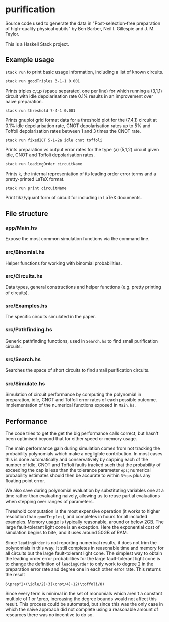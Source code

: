 # purification

Source code used to generate the data in "Post-selection-free preparation of high-quality physical qubits" by Ben Barber, Neil I. Gillespie and J. M. Taylor.

This is a Haskell Stack project.

## Example usage

`stack run` to print basic usage information, including a list of known circuits.

    stack run goodTriples 3-1-1 0.001

Prints triples c,t,p (space separated, one per line) for which running a (3,1,1) circuit with idle depolarisation rate 0.1% results in an improvement over naive preparation.

    stack run threshold 7-4-1 0.001

Prints gnuplot grid format data for a threshold plot for the (7,4,1) circuit at 0.1% idle depolarisation rate, CNOT depolarisation rates up to 5% and Toffoli depolarisation rates between 1 and 3 times the CNOT rate.

    stack run fixedICT 5-1-2a idle cnot toffoli

Prints preparation vs output error rates for the type (a) (5,1,2) circuit given idle, CNOT and Toffoli depolarisation rates.

    stack run leadingOrder circuitName

Prints k, the internal representation of its leading order error terms and a pretty-printed LaTeX format.

    stack run print circuitName

Print tikz/yquant form of circuit for including in LaTeX documents.


## File structure

### app/Main.hs

Expose the most common simulation functions via the command line.

### src/Binomial.hs

Helper functions for working with binomial probabilities.

### src/Circuits.hs

Data types, general constructions and helper functions (e.g. pretty printing of circuits).

### src/Examples.hs

The specific circuits simulated in the paper.

### src/Pathfinding.hs

Generic pathfinding functions, used in `Search.hs` to find small purification circuits.

### src/Search.hs

Searches the space of short circuits to find small purification circuits.

### src/Simulate.hs

Simulation of circuit performance by computing the polynomial in preparation, idle, CNOT and Toffoli error rates of each possible outcome.  Implementation of the numerical functions exposed in `Main.hs`.


## Performance

The code tries to get the get the big performance calls correct, but hasn't been optimised beyond that for either speed or memory usage.

The main performance gain during simulation comes from not tracking the probability polynomials which make a negligible contribution.
In most cases this is done automatically and conservatively by capping each of the number of idle, CNOT and Toffoli faults tracked such that the probability of exceeding the cap is less than the tolerance parameter `eps`; numerical probability estimates should then be accurate to within `3*eps` plus any floating point error.

We also save during polynomial evaluation by substituting variables one at a time rather than evaluating naively, allowing us to reuse partial evaluations when stepping over ranges of parameters.

Threshold computation is the most expensive operation (it works to higher resolution than `goodTriples`), and completes in hours for all included examples.
Memory usage is typically reasonable, around or below 2GB.
The large fault-tolerant light cone is an exception.
Here the exponential cost of simulation begins to bite, and it uses around 50GB of RAM.

Since `leadingOrder` is not reporting numerical results, it does not trim the polynomials in this way.
It still completes in reasonable time and memory for all circuits but the large fault-tolerant light cone.
The simplest way to obtain the leading order error probabilities for the large fault-tolerant light cone is to change the definition of `leadingOrder` to only work to degree 2 in the preparation error rate and degree one in each other error rate.
This returns the result

    6\prep^2+(\idle/2)+3(\cnot/4)+12(\toffoli/8)

Since every term is minimal in the set of monomials which aren't a constant multiple of 1 or \prep, increasing the degree bounds would not affect this result.
This process could be automated, but since this was the only case in which the naive approach did not complete using a reasonable amount of resources there was no incentive to do so.